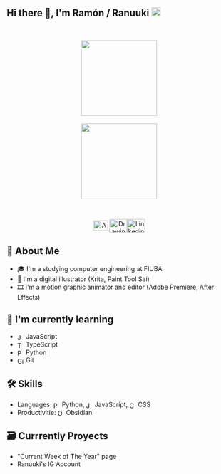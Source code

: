 ## Hi there 👋, I'm Ramón / Ranuuki <img alt="ARG" width="20px" src="https://images.emojiterra.com/twitter/512px/1f1e6-1f1f7.png">
<br>

<p align="center"><a href="https://github.com/anuraghazra/github-readme-stats">
  <img height=170 align="center" src="https://github-readme-stats.vercel.app/api?username=RamonEnProceso&theme=github_dark&hide=contribs&show_icons=true&rank_icon=github"/>
</a><br><br><a href="https://github.com/anuraghazra/convoychat">
  <img height=170 align="center" src="https://github-readme-stats.vercel.app/api/top-langs?username=RamonEnProceso&layout=compact&langs_count=8&card_width=385&theme=github_dark" />
</a></p>

<br>

<p align="center"><span style="width: 8px;"></span><a href="https://www.youtube.com/@Ranuuki_atr" target="blank"><img align="center" src="https://upload.wikimedia.org/wikipedia/commons/0/09/YouTube_full-color_icon_%282017%29.svg" alt="Animations YouTube" height="23px" width="33px"/></a>
<span style="width: 8px;"> </span><a href="https://www.instagram.com/ranuuki_atr/" target="blank"><img align="center" src="https://raw.githubusercontent.com/rahuldkjain/github-profile-readme-generator/master/src/images/icons/Social/instagram.svg" alt="Drawing Instagram" height="30" width="40"/></a><span style="width: 8px;"></span><a href="https://www.linkedin.com/in/ram%C3%B3n-ram%C3%ADrez-561469246/" target="blank"><img align="center" src="https://raw.githubusercontent.com/rahuldkjain/github-profile-readme-generator/master/src/images/icons/Social/linked-in-alt.svg" alt="Linkedin" height="30" width="40"/></a></p>

## 📝 About Me
- 🎓 I'm a studying computer engineering at FIUBA
- 🎨 I'm a digital illustrator (Krita, Paint Tool Sai)
- 🎞️ I'm a motion graphic animator and editor (Adobe Premiere, After Effects)

## 🌱 I'm currently learning
  - <img align="center" src="https://upload.wikimedia.org/wikipedia/commons/thumb/9/99/Unofficial_JavaScript_logo_2.svg/1024px-Unofficial_JavaScript_logo_2.svg.png" alt="JavaScript Icon" height="15px" width="15px"/> JavaScript
  - <img align="center" src="https://upload.wikimedia.org/wikipedia/commons/thumb/4/4c/Typescript_logo_2020.svg/1024px-Typescript_logo_2020.svg.png" alt="TypeScript Icon" height="15px" width="15px"/> TypeScript
  - <img align="center" src="https://upload.wikimedia.org/wikipedia/commons/thumb/c/c3/Python-logo-notext.svg/800px-Python-logo-notext.svg.png" alt="Python Icon" height="15px" width="15px"/> Python
  - <img align="center" src="https://upload.wikimedia.org/wikipedia/commons/thumb/3/3f/Git_icon.svg/97px-Git_icon.svg.png?20220905010122" alt="Git Icon" height="15px" width="15px"/> Git

## 🛠️ Skills
- Languages: <img align="center" src="https://upload.wikimedia.org/wikipedia/commons/thumb/c/c3/Python-logo-notext.svg/800px-Python-logo-notext.svg.png" alt="Python Icon" height="15px" width="15px"/> Python,  <img align="center" src="https://upload.wikimedia.org/wikipedia/commons/thumb/9/99/Unofficial_JavaScript_logo_2.svg/1024px-Unofficial_JavaScript_logo_2.svg.png" alt="JavaScript Icon" height="15px" width="15px"/> JavaScript, <img align="center" src="https://github.com/user-attachments/assets/1f5600ee-68f0-4db5-b05c-ee974bf6df5c" alt="CSS Icon" height="15px" width="15px"/> CSS
- Productivitie: <img align="center" src="https://upload.wikimedia.org/wikipedia/commons/thumb/1/10/2023_Obsidian_logo.svg/1024px-2023_Obsidian_logo.svg.png" alt="Obsidian Icon" height="15px" width="15px"/> Obsidian

## 🗃️ Currrently Proyects
- "Current Week of The Year" page
- Ranuuki's IG Account

